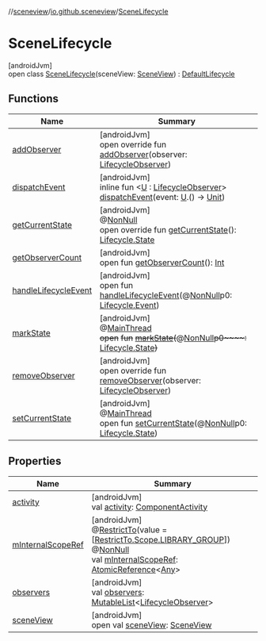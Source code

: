 //[sceneview](../../../index.md)/[io.github.sceneview](../index.md)/[SceneLifecycle](index.md)

# SceneLifecycle

[androidJvm]\
open class [SceneLifecycle](index.md)(sceneView: [SceneView](../-scene-view/index.md)) : [DefaultLifecycle](../../io.github.sceneview.utils/-default-lifecycle/index.md)

## Functions

| Name | Summary |
|---|---|
| [addObserver](../../io.github.sceneview.utils/-default-lifecycle/add-observer.md) | [androidJvm]<br>open override fun [addObserver](../../io.github.sceneview.utils/-default-lifecycle/add-observer.md)(observer: [LifecycleObserver](https://developer.android.com/reference/kotlin/androidx/lifecycle/LifecycleObserver.html)) |
| [dispatchEvent](../../io.github.sceneview.utils/-default-lifecycle/dispatch-event.md) | [androidJvm]<br>inline fun &lt;[U](../../io.github.sceneview.utils/-default-lifecycle/dispatch-event.md) : [LifecycleObserver](https://developer.android.com/reference/kotlin/androidx/lifecycle/LifecycleObserver.html)&gt; [dispatchEvent](../../io.github.sceneview.utils/-default-lifecycle/dispatch-event.md)(event: [U](../../io.github.sceneview.utils/-default-lifecycle/dispatch-event.md).() -&gt; [Unit](https://kotlinlang.org/api/latest/jvm/stdlib/kotlin/-unit/index.html)) |
| [getCurrentState](../../io.github.sceneview.utils/-default-lifecycle/index.md#-7428479%2FFunctions%2F-1571379623) | [androidJvm]<br>@[NonNull](https://developer.android.com/reference/kotlin/androidx/annotation/NonNull.html)<br>open override fun [getCurrentState](../../io.github.sceneview.utils/-default-lifecycle/index.md#-7428479%2FFunctions%2F-1571379623)(): [Lifecycle.State](https://developer.android.com/reference/kotlin/androidx/lifecycle/Lifecycle.State.html) |
| [getObserverCount](../../io.github.sceneview.utils/-default-lifecycle/index.md#1406557992%2FFunctions%2F-1571379623) | [androidJvm]<br>open fun [getObserverCount](../../io.github.sceneview.utils/-default-lifecycle/index.md#1406557992%2FFunctions%2F-1571379623)(): [Int](https://kotlinlang.org/api/latest/jvm/stdlib/kotlin/-int/index.html) |
| [handleLifecycleEvent](../../io.github.sceneview.utils/-default-lifecycle/index.md#1414538918%2FFunctions%2F-1571379623) | [androidJvm]<br>open fun [handleLifecycleEvent](../../io.github.sceneview.utils/-default-lifecycle/index.md#1414538918%2FFunctions%2F-1571379623)(@[NonNull](https://developer.android.com/reference/kotlin/androidx/annotation/NonNull.html)p0: [Lifecycle.Event](https://developer.android.com/reference/kotlin/androidx/lifecycle/Lifecycle.Event.html)) |
| [markState](../../io.github.sceneview.utils/-default-lifecycle/index.md#-1226332025%2FFunctions%2F-1571379623) | [androidJvm]<br>@[MainThread](https://developer.android.com/reference/kotlin/androidx/annotation/MainThread.html)<br>~~open~~ ~~fun~~ [~~markState~~](../../io.github.sceneview.utils/-default-lifecycle/index.md#-1226332025%2FFunctions%2F-1571379623)~~(~~@[NonNull](https://developer.android.com/reference/kotlin/androidx/annotation/NonNull.html)~~p0~~~~:~~ [Lifecycle.State](https://developer.android.com/reference/kotlin/androidx/lifecycle/Lifecycle.State.html)~~)~~ |
| [removeObserver](../../io.github.sceneview.utils/-default-lifecycle/remove-observer.md) | [androidJvm]<br>open override fun [removeObserver](../../io.github.sceneview.utils/-default-lifecycle/remove-observer.md)(observer: [LifecycleObserver](https://developer.android.com/reference/kotlin/androidx/lifecycle/LifecycleObserver.html)) |
| [setCurrentState](../../io.github.sceneview.utils/-default-lifecycle/index.md#1517748977%2FFunctions%2F-1571379623) | [androidJvm]<br>@[MainThread](https://developer.android.com/reference/kotlin/androidx/annotation/MainThread.html)<br>open fun [setCurrentState](../../io.github.sceneview.utils/-default-lifecycle/index.md#1517748977%2FFunctions%2F-1571379623)(@[NonNull](https://developer.android.com/reference/kotlin/androidx/annotation/NonNull.html)p0: [Lifecycle.State](https://developer.android.com/reference/kotlin/androidx/lifecycle/Lifecycle.State.html)) |

## Properties

| Name | Summary |
|---|---|
| [activity](activity.md) | [androidJvm]<br>val [activity](activity.md): [ComponentActivity](https://developer.android.com/reference/kotlin/androidx/activity/ComponentActivity.html) |
| [mInternalScopeRef](../../io.github.sceneview.utils/-default-lifecycle/index.md#-374396445%2FProperties%2F-1571379623) | [androidJvm]<br>@[RestrictTo](https://developer.android.com/reference/kotlin/androidx/annotation/RestrictTo.html)(value = [[RestrictTo.Scope.LIBRARY_GROUP](https://developer.android.com/reference/kotlin/androidx/annotation/RestrictTo.Scope.LIBRARY_GROUP.html)])<br>@[NonNull](https://developer.android.com/reference/kotlin/androidx/annotation/NonNull.html)<br>val [mInternalScopeRef](../../io.github.sceneview.utils/-default-lifecycle/index.md#-374396445%2FProperties%2F-1571379623): [AtomicReference](https://developer.android.com/reference/kotlin/java/util/concurrent/atomic/AtomicReference.html)&lt;[Any](https://kotlinlang.org/api/latest/jvm/stdlib/kotlin/-any/index.html)&gt; |
| [observers](../../io.github.sceneview.utils/-default-lifecycle/observers.md) | [androidJvm]<br>val [observers](../../io.github.sceneview.utils/-default-lifecycle/observers.md): [MutableList](https://kotlinlang.org/api/latest/jvm/stdlib/kotlin.collections/-mutable-list/index.html)&lt;[LifecycleObserver](https://developer.android.com/reference/kotlin/androidx/lifecycle/LifecycleObserver.html)&gt; |
| [sceneView](scene-view.md) | [androidJvm]<br>open val [sceneView](scene-view.md): [SceneView](../-scene-view/index.md) |
